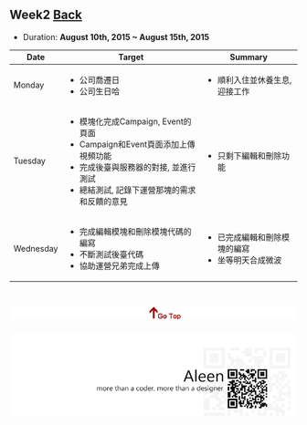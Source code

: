 ## Week2	[Back](./../summary.md)

* Duration: **August 10th, 2015 ~ August 15th, 2015**

<table>
	<thead>
		<th scope="col">Date</th>
		<th scope="col">Target</th>
		<th scope="col">Summary</th>
	</thead>
	<tbody>
		<tr>
			<td>Monday</td>
			<td>
				<ul>
					<li>公司喬遷日</li>
					<li>公司生日哈</li>
				</ul>
			</td>
			<td>
				<ul>
					<li>順利入住並休養生息, 迎接工作</li>
				</ul>
			</td>
		</tr>
		<tr>
			<td>Tuesday</td>
			<td>
				<ul>
					<li>模塊化完成Campaign, Event的頁面</li>
					<li>Campaign和Event頁面添加上傳視頻功能</li>
					<li>完成後臺與服務器的對接, 並進行測試</li>
					<li>總結測試, 記錄下運營那塊的需求和反饋的意見</li>
				</ul>
			</td>
			<td>
				<ul>
					<li>只剩下編輯和刪除功能</li>
				</ul>
			</td>
		</tr>
		<tr>
			<td>Wednesday</td>
			<td>
				<ul>
					<li>完成編輯模塊和刪除模塊代碼的編寫</li>
					<li>不斷測試後臺代碼</li>
					<li>協助運營兄弟完成上傳</li>
				</ul>
			</td>
			<td>
				<ul>
					<li>已完成編輯和刪除模塊的編寫</li>
					<li>坐等明天合成微波</li>
				</ul>
			</td>
		</tr>
	</tbody>
</table>


<a href="#" style="left:200px;"><img src="./../../pic/gotop.png"></a>
=====
<a href="http://aleen42.github.io/" target="_blank" ><img src="./../../pic/tail.gif"></a>
